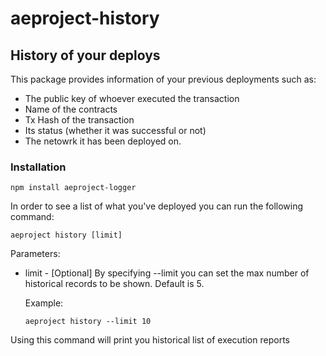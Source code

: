 # aeproject-history

## History of your deploys

This package provides information of your previous deployments such as:

* The public key of whoever executed the transaction
* Name of the contracts
* Tx Hash of the transaction
* Its status \(whether it was successful or not\)
* The netowrk it has been deployed on.

### Installation

```text
npm install aeproject-logger
```

In order to see a list of what you've deployed you can run the following command:

```text
aeproject history [limit]
```

Parameters:

* limit - \[Optional\] By specifying --limit you can set the max number of historical records to be shown. Default is 5. 

  Example: 

  ```text
  aeproject history --limit 10
  ```

Using this command will print you historical list of execution reports

